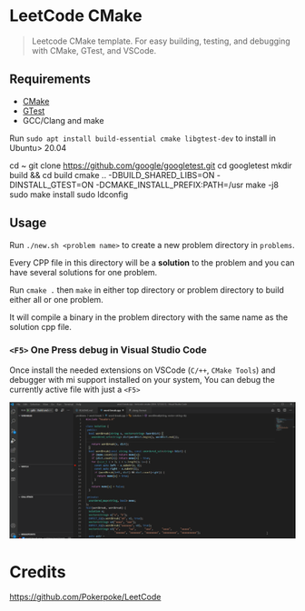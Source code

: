 # LeetCode CMake

> Leetcode CMake template. For easy building, testing, and debugging with CMake, GTest, and VSCode.

## Requirements

- [CMake](https://cmake.org/)
- [GTest](https://github.com/google/googletest)
- GCC/Clang and make

Run `sudo apt install build-essential cmake libgtest-dev` to install in Ubuntu> 20.04

cd ~
git clone https://github.com/google/googletest.git
cd googletest
mkdir build && cd build
cmake .. -DBUILD_SHARED_LIBS=ON -DINSTALL_GTEST=ON -DCMAKE_INSTALL_PREFIX:PATH=/usr
make -j8
sudo make install
sudo ldconfig

## Usage

Run `./new.sh <problem name>` to create a new problem directory in `problems`.

Every CPP file in this directory will be a **solution** to the problem and you can have several solutions for one problem.

Run `cmake .` then `make` in either top directory or problem directory to build either all or one problem.

It will compile a binary in the problem directory with the same name as the solution cpp file.

### `<F5>` One Press debug in Visual Studio Code

Once install the needed extensions on VSCode (`C/++`, `CMake Tools`) and debugger with mi support installed on your system, You can debug the currently active file with just a `<F5>`

![vscode-debug.gif](.github/vscode-debug.gif)

# Credits

https://github.com/Pokerpoke/LeetCode
